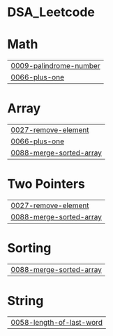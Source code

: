 # DSA_Leetcode


# Math
|  |
| ------- |
| [0009-palindrome-number](https://github.com/mohdhamzaabbasi/DSA_Leetcode/tree/master/0009-palindrome-number) |
| [0066-plus-one](https://github.com/mohdhamzaabbasi/DSA_Leetcode/tree/master/0066-plus-one) |
# Array
|  |
| ------- |
| [0027-remove-element](https://github.com/mohdhamzaabbasi/DSA_Leetcode/tree/master/0027-remove-element) |
| [0066-plus-one](https://github.com/mohdhamzaabbasi/DSA_Leetcode/tree/master/0066-plus-one) |
| [0088-merge-sorted-array](https://github.com/mohdhamzaabbasi/DSA_Leetcode/tree/master/0088-merge-sorted-array) |
# Two Pointers
|  |
| ------- |
| [0027-remove-element](https://github.com/mohdhamzaabbasi/DSA_Leetcode/tree/master/0027-remove-element) |
| [0088-merge-sorted-array](https://github.com/mohdhamzaabbasi/DSA_Leetcode/tree/master/0088-merge-sorted-array) |
# Sorting
|  |
| ------- |
| [0088-merge-sorted-array](https://github.com/mohdhamzaabbasi/DSA_Leetcode/tree/master/0088-merge-sorted-array) |
# String
|  |
| ------- |
| [0058-length-of-last-word](https://github.com/mohdhamzaabbasi/DSA_Leetcode/tree/master/0058-length-of-last-word) |
